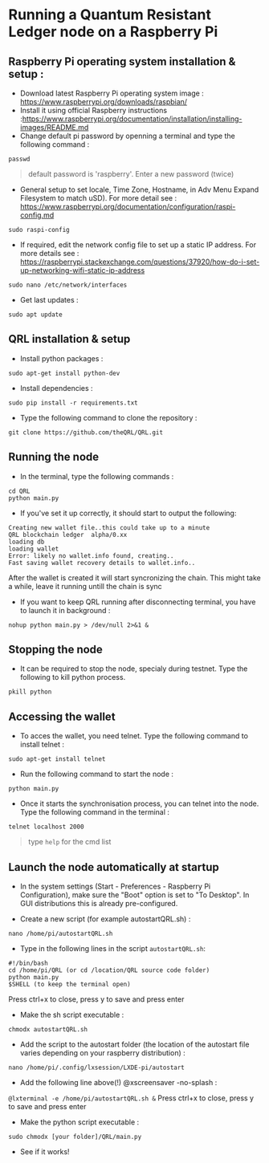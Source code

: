 # Running a Quantum Resistant Ledger node on a Raspberry Pi

## Raspberry Pi operating system installation & setup : 

- Download latest Raspberry Pi operating system image : https://www.raspberrypi.org/downloads/raspbian/
- Install it using official Raspberry instructions :https://www.raspberrypi.org/documentation/installation/installing-images/README.md
- Change default pi password by openning a terminal and type the following command :

```passwd ```  
> default password is 'raspberry'. Enter a new password (twice)

- General setup to set locale, Time Zone, Hostname, in Adv Menu Expand Filesystem to match uSD). For more detail see : https://www.raspberrypi.org/documentation/configuration/raspi-config.md

```	sudo raspi-config ``` 

	
- If required, edit the network config file to set up a static IP address. For more details see : https://raspberrypi.stackexchange.com/questions/37920/how-do-i-set-up-networking-wifi-static-ip-address

```sudo nano /etc/network/interfaces``` 

		
- Get last updates :

```sudo apt update```

## QRL installation & setup
- Install python packages :

```sudo apt-get install python-dev```

- Install dependencies :

```sudo pip install -r requirements.txt```
  
- Type the following command to clone the repository :

```git clone https://github.com/theQRL/QRL.git```
  
## Running the node
- In the terminal, type the following commands :
```
cd QRL
python main.py
```

- If you've set it up correctly, it should start to output the following:
```
Creating new wallet file..this could take up to a minute
QRL blockchain ledger  alpha/0.xx
loading db
loading wallet
Error: likely no wallet.info found, creating..
Fast saving wallet recovery details to wallet.info..
```
After the wallet is created it will start syncronizing the chain.
This might take a while, leave it running untill the chain is sync

- If you want to keep QRL running after disconnecting terminal, you have to launch it in background :

```nohup python main.py > /dev/null 2>&1 &```

## Stopping the node
- It can be required to stop the node, specialy during testnet. Type the following to kill python process.

```pkill python```

## Accessing the wallet
- To acces the wallet, you need telnet. Type the following command to install telnet :

`sudo apt-get install telnet`

- Run the following command to start the node :

`python main.py`

- Once it starts the synchronisation process, you can telnet into the node. Type the following command in the terminal :

`telnet localhost 2000`

> type `help` for the cmd list

## Launch the node automatically at startup
- In the system settings (Start - Preferences - Raspberry Pi Configuration), make sure the "Boot" option is set to "To Desktop". In GUI distributions this is already pre-configured.

- Create a new script (for example autostartQRL.sh) :

`nano /home/pi/autostartQRL.sh`

- Type in the following lines in the script `autostartQRL.sh`:

```
#!/bin/bash
cd /home/pi/QRL (or cd /location/QRL source code folder)
python main.py
$SHELL (to keep the terminal open)
```
Press ctrl+x to close, press y to save and press enter

- Make the sh script executable :

`chmodx autostartQRL.sh`

- Add the script to the autostart folder (the location of the autostart file varies depending on your raspberry distribution) :

`nano /home/pi/.config/lxsession/LXDE-pi/autostart`

- Add the following line above(!) @xscreensaver -no-splash :

`@lxterminal -e /home/pi/autostartQRL.sh &`
Press ctrl+x to close, press y to save and press enter

- Make the python script executable :

`sudo chmodx [your folder]/QRL/main.py`

- See if it works!
